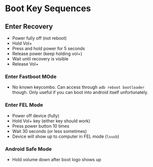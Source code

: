 # Boot Key Sequences

## Enter Recovery

- Power fully off (not reboot)
- Hold Vol+
- Press and hold power for 5 seconds
- Release power (keep holding vol+)
- Wait until recovery is visible
- Release Vol+

### Enter Fastboot MOde

- No known keycombo. Can access through `adb reboot bootloader` though. Only useful if you can boot into android itself unfortunately.

### Enter FEL Mode

- Power off device (fully)
- Hold Vol+ key (either key should work)
- Press power button 10 times
- Wait 30 seconds (or less sometimes)
- Device will show up to computer in FEL mode (`lsusb`)

### Android Safe Mode

- Hold volume down after boot logo shows up